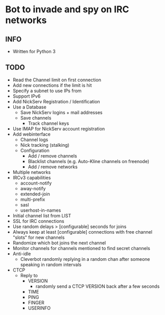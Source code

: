 # Bot to invade and spy on IRC networks

## INFO
- Written for Python 3

## TODO

- Read the Channel limit on first connection
- Add new connections if the limit is hit
- Specify a subnet to use IPs from
- Support IPv6
- Add NickServ Registration / Identification
- Use a Database
    - Save NickServ logins + mail addresses
    - Save channels
        - Track channel keys
- Use IMAP for NickServ account registration
- Add webinterface
    - Channel logs
    - Nick tracking (stalking)
    - Configuration
        - Add / remove channels
        - Blacklist channels (e.g. Auto-Kline channels on freenode)
        - Add / remove networks
- Multiple networks
- IRCv3 capabilities
    - account-notify
    - away-notify
    - extended-join
    - multi-prefix
    - sasl
    - userhost-in-names
- Initial channel list from LIST
- SSL for IRC connections
- Use random delays > [configurable] seconds for joins
- Always keep at least [configurable] connections with free channel "slots" for new channels
- Randomize which bot joins the next channel
- Monitor channels for channels mentioned to find secret channels
- Anti-idle
    - Cleverbot randomly replying in a random chan after someone speaking in random intervals
- CTCP
    - Reply to
        - VERSION
            - randomly send a CTCP VERSION back after a few seconds
        - TIME
        - PING
        - FINGER
        - USERINFO
